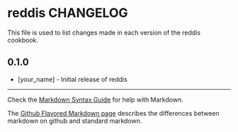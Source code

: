 reddis CHANGELOG
================

This file is used to list changes made in each version of the reddis cookbook.

0.1.0
-----
- [your_name] - Initial release of reddis

- - -
Check the [Markdown Syntax Guide](http://daringfireball.net/projects/markdown/syntax) for help with Markdown.

The [Github Flavored Markdown page](http://github.github.com/github-flavored-markdown/) describes the differences between markdown on github and standard markdown.
